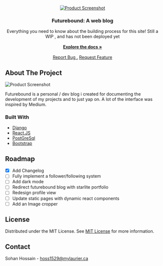                          
<br/>
<div align="center">
<a href="https://github.com/swiftxo/futurebound">
<img src="https://i.ibb.co/BLLTxZR/FUTUREBOUND-DARK-TRANSPARENT.png" alt="Product Screenshot">

</a>
<h3 align="center">Futurebound: A web blog</h3>
<p align="center">
Everything you need to know about the building process for this site! Still a WIP , and has not been deployed yet
<br/>
<br/>
<a href="https://github.com/swiftxo/starlite/"><strong>Explore the docs »</strong></a>
<br/>
<br/>
<a href="https://github.com/swiftxo/futurebound/issues/new?labels=bug&template=bug-report---.md">Report Bug .</a>
<a href="https://github.com/swiftxo/futurebound/issues/new?labels=enhancement&template=feature-request---.md">Request Feature</a>
</p>
</div>

 ## About The Project
<img src= "https://i.ibb.co/C8KYpG3/futurebound.png" alt="Product Screenshot">

Futurebound is a personal / dev blog i created for documenting the development of my projects and to just yap on. A lot of the interface was inspired by Medium.
 ### Built With

- [Django](https://www.djangoproject.com/)
- [React.JS](https://reactjs.org)
- [PostGreSql](https://www.postgresql.org/)
- [Bootstrap](https://getbootstrap.com/)
 ## Roadmap

- [x] Add Changelog
- [ ] Fully implement a follower/following system
- [ ] Add dark mode
- [ ] Redirect futurebound blog with starlite portfolio
- [ ] Redesign profile view 
- [ ] Update static pages with dynamic react components
- [ ] Add an Image cropper 

 ## License

Distributed under the MIT License. See [MIT License](https://opensource.org/licenses/MIT) for more information.
 ## Contact

Sohan Hossain - hoss1529@mylaurier.ca
